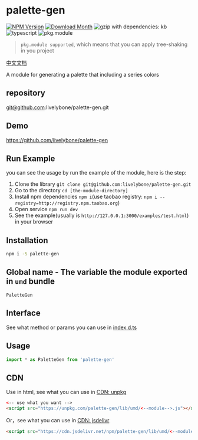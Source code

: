 # palette-gen
[![NPM Version](http://img.shields.io/npm/v/palette-gen.svg?style=flat-square)](https://www.npmjs.com/package/palette-gen)
[![Download Month](http://img.shields.io/npm/dm/palette-gen.svg?style=flat-square)](https://www.npmjs.com/package/palette-gen)
![gzip with dependencies: kb](https://img.shields.io/badge/gzip--with--dependencies-kb-brightgreen.svg "gzip with dependencies: kb")
![typescript](https://img.shields.io/badge/typescript-supported-blue.svg "typescript")
![pkg.module](https://img.shields.io/badge/pkg.module-supported-blue.svg "pkg.module")

> `pkg.module supported`, which means that you can apply tree-shaking in you project

[中文文档](./README-CN.md)

A module for generating a palette that including a series colors

## repository
git@github.com:livelybone/palette-gen.git

## Demo
https://github.com/livelybone/palette-gen

## Run Example
you can see the usage by run the example of the module, here is the step:

1. Clone the library `git clone git@github.com:livelybone/palette-gen.git`
2. Go to the directory `cd [the-module-directory]`
3. Install npm dependencies `npm i`(use taobao registry: `npm i --registry=http://registry.npm.taobao.org`)
4. Open service `npm run dev`
5. See the example(usually is `http://127.0.0.1:3000/examples/test.html`) in your browser

## Installation
```bash
npm i -S palette-gen
```

## Global name - The variable the module exported in `umd` bundle
`PaletteGen`

## Interface
See what method or params you can use in [index.d.ts](./index.d.ts)

## Usage
```js
import * as PaletteGen from 'palette-gen'
```

## CDN
Use in html, see what you can use in [CDN: unpkg](https://unpkg.com/palette-gen/lib/umd/)
```html
<-- use what you want -->
<script src="https://unpkg.com/palette-gen/lib/umd/<--module-->.js"></script>
```

Or，see what you can use in [CDN: jsdelivr](https://cdn.jsdelivr.net/npm/palette-gen/lib/umd/)
```html
<script src="https://cdn.jsdelivr.net/npm/palette-gen/lib/umd/<--module-->.js"></script>
```
